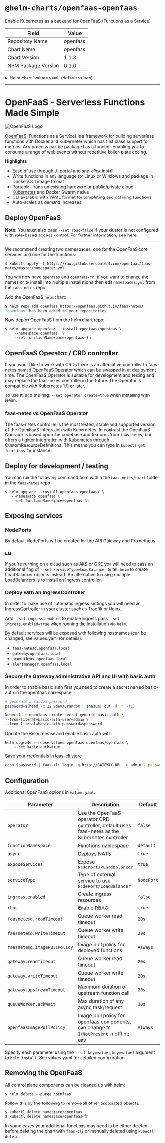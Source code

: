 # `@helm-charts/openfaas-openfaas`

Enable Kubernetes as a backend for OpenFaaS (Functions as a Service)

| Field               | Value    |
| ------------------- | -------- |
| Repository Name     | openfaas |
| Chart Name          | openfaas |
| Chart Version       | 1.1.3    |
| NPM Package Version | 0.1.0    |

<details>

<summary>Helm chart `values.yaml` (default values)</summary>

```yaml
functionNamespace:

async: true

exposeServices: true
serviceType: NodePort
rbac: true
securityContext: true
basic_auth: false

faasnetesd:
  image: openfaas/faas-netesd:0.5.7
  readTimeout: '20s'
  writeTimeout: '20s'
  imagePullPolicy: 'Always' # Image pull policy for deployed functions

gateway:
  image: openfaas/gateway:0.8.4
  readTimeout: '20s'
  writeTimeout: '20s'
  upstreamTimeout: '15s' # Must be smaller than read/write_timeout
  replicas: 1

queueWorker:
  image: openfaas/queue-worker:0.4.8
  ackWait: '30s'
  replicas: 1

# image pull policy for openfaas components, can change to `IfNotPresent` in offline env
openfaasImagePullPolicy: 'Always'

# replaces faas-netes with openfaas-operator
operator:
  image: functions/openfaas-operator:0.8.0
  create: false

# monitoring and auto-scaling components
prometheus:
  image: prom/prometheus:v2.3.1
alertmanager:
  image: prom/alertmanager:v0.15.0

# async provider
nats:
  image: nats-streaming:0.6.0

# ingress configuration
ingress:
  enabled: false
  # Used to create Ingress record (should be used with exposeServices: false).
  hosts:
    - host: faas-netesd.openfaas.local
      serviceName: faas-netesd
      servicePort: 8080
      path: /
    - host: gateway.openfaas.local
      serviceName: gateway
      servicePort: 8080
      path: /
    - host: prometheus.openfaas.local
      serviceName: prometheus
      servicePort: 9090
      path: /
    - host: alertmanager.openfaas.local
      serviceName: alertmanager
      servicePort: 9093
      path: /
  annotations:
    kubernetes.io/ingress.class: nginx
  tls:
    # Secrets must be manually created in the namespace.
```

</details>

---

# OpenFaaS - Serverless Functions Made Simple

![OpenFaaS Logo](https://blog.alexellis.io/content/images/2017/08/faas_side.png)

[OpenFaaS](https://github.com/openfaas/faas) (Functions as a Service) is a framework for building serverless functions with Docker and Kubernetes which has first class support for metrics. Any process can be packaged as a function enabling you to consume a range of web events without repetitive boiler-plate coding.

**Highlights**

- Ease of use through UI portal and _one-click_ install
- Write functions in any language for Linux or Windows and package in Docker/OCI image format
- Portable - runs on existing hardware or public/private cloud - [Kubernetes](https://github.com/openfaas/faas-netes) and Docker Swarm native
- [CLI](http://github.com/openfaas/faas-cli) available with YAML format for templating and defining functions
- Auto-scales as demand increases

## Deploy OpenFaaS

**Note:** You must also pass `--set rbac=false` if your cluster is not configured with role-based access control. For further information, see [here](https://kubernetes.io/docs/admin/authorization/rbac/).

---

We recommend creating two namespaces, one for the OpenFaaS core services and one for the functions:

```
$ kubectl apply -f https://raw.githubusercontent.com/openfaas/faas-netes/master/namespaces.yml
```

You will now have `openfaas` and `openfaas-fn`. If you want to change the names or to install into multiple installations then edit `namespaces.yml` from the `faas-netes` repo.

Add the OpenFaaS `helm` chart:

```bash
$ helm repo add openfaas https://openfaas.github.io/faas-netes/
"openfaas" has been added to your repositories
```

Now deploy OpenFaaS from the helm chart repo:

```
$ helm upgrade openfaas --install openfaas/openfaas \
    --namespace openfaas  \
    --set functionNamespace=openfaas-fn
```

## OpenFaaS Operator / CRD controller

If you would like to work with CRDs there is an alternative controller to faas-netes named [OpenFaaS Operator](https://github.com/openfaas-incubator/openfaas-operator) which can be swapped in at deployment time.
The OpenFaaS Operator is suitable for development and testing and may replace the faas-netes controller in the future.
The Operator is compatible with Kubernetes 1.9 or later.

To use it, add the flag: `--set operator.create=true` when installing with Helm.

### faas-netes vs OpenFaaS Operator

The faas-netes controller is the most tested, stable and supported version of the OpenFaaS integration with Kubernetes. In contrast the OpenFaaS Operator is based upon the codebase and features from `faas-netes`, but offers a tighter integration with Kubernetes through
CustomResourceDefinitions. This means you can type in `kubectl get functions` for instance.

## Deploy for development / testing

You can run the following command from within the `faas-netes/chart` folder in the `faas-netes` repo.

```
$ helm upgrade --install openfaas openfaas/ \
   --namespace openfaas \
   --set functionNamespace=openfaas-fn
```

## Exposing services

### NodePorts

By default NodePorts will be created for the API Gateway and Prometheus.

### LB

If you're running on a cloud such as AKS or GKE you will need to pass an additional flag of `--set serviceType=LoadBalancer` to tell `helm` to create LoadBalancer objects instead. An alternative to using multiple LoadBalancers is to install an Ingress controller.

### Deploy with an IngressController

In order to make use of automatic ingress settings you will need an IngressController in your cluster such as Traefik or Nginx.

Add `--set ingress.enabled` to enable ingress pass `--set ingress.enabled=true` when running the installation via `helm`.

By default services will be exposed with following hostnames (can be changed, see values.yaml for details):

- `faas-netesd.openfaas.local`
- `gateway.openfaas.local`
- `prometheus.openfaas.local`
- `alertmanager.openfaas.local`

### Secure the Gateway administrative API and UI with basic auth

In order to enable basic auth first you need to create a secret named basic-auth in the openfaas namespace:

```bash
# generate a random password
password=$(head -c 12 /dev/urandom | shasum| cut -d' ' -f1)

kubectl -n openfaas create secret generic basic-auth \
--from-literal=basic-auth-user=admin \
--from-literal=basic-auth-password=$password
```

Update the Helm release and enable basic auth with:

```
helm upgrade --reuse-values openfaas openfaas/openfaas \
    --set basic_auth=true
```

Save your credentials in faas-cli store:

```bash
echo $password | faas-cli login -g http://GATEWAY-URL -u admin --password-stdin
```

## Configuration

Additional OpenFaaS options in `values.yaml`.

| Parameter                    | Description                                                                                    | Default    |
| ---------------------------- | ---------------------------------------------------------------------------------------------- | ---------- |
| `operator`                   | Use the OpenFaaS operator CRD controller, default uses faas-netes as the Kubernetes controller | `false`    |
| `functionNamespace`          | Functions namespace                                                                            | `default`  |
| `async`                      | Deploys NATS                                                                                   | `true`     |
| `exposeServices`             | Expose `NodePorts/LoadBalancer`                                                                | `true`     |
| `serviceType`                | Type of external service to use `NodePort/LoadBalancer`                                        | `NodePort` |
| `ingress.enabled`            | Create ingress resources                                                                       | `false`    |
| `rbac`                       | Enable RBAC                                                                                    | `true`     |
| `faasnetesd.readTimeout`     | Queue worker read timeout                                                                      | `20s`      |
| `faasnetesd.writeTimeout`    | Queue worker write timeout                                                                     | `20s`      |
| `faasnetesd.imagePullPolicy` | Image pull policy for deployed functions                                                       | `Always`   |
| `gateway.readTimeout`        | Queue worker read timeout                                                                      | `20s`      |
| `gateway.writeTimeout`       | Queue worker write timeout                                                                     | `20s`      |
| `gateway.upstreamTimeout`    | Maximum duration of upstream function call                                                     | `20s`      |
| `queueWorker.ackWait`        | Max duration of any async task/request                                                         | `30s`      |
| `openfaasImagePullPolicy`    | Image pull policy for openfaas components, can change to `IfNotPresent` in offline env         | `Always`   |

Specify each parameter using the `--set key=value[,key=value]` argument to `helm install`.
See values.yaml for detailed configuration.

## Removing the OpenFaaS

All control plane components can be cleaned up with helm:

```
$ helm delete --purge openfaas
```

Follow this by the following to remove all other associated objects:

```
$ kubectl delete namespace/openfaas
$ kubectl delete namespace/openfaas-fn
```

In some cases your additional functions may need to be either deleted before deleting the chart with `faas-cli` or manually deleted using `kubectl delete`.
